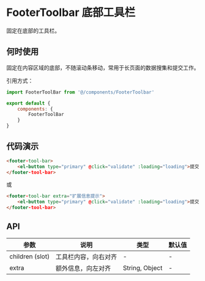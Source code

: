 # FooterToolbar 底部工具栏

固定在底部的工具栏。



## 何时使用

固定在内容区域的底部，不随滚动条移动，常用于长页面的数据搜集和提交工作。



引用方式：

```javascript
import FooterToolBar from '@/components/FooterToolbar'

export default {
    components: {
        FooterToolBar
    }
}
```



## 代码演示

```html
<footer-tool-bar>
    <el-button type="primary" @click="validate" :loading="loading">提交</el-button>
</footer-tool-bar>
```
或
```html
<footer-tool-bar extra="扩展信息提示">
    <el-button type="primary" @click="validate" :loading="loading">提交</el-button>
</footer-tool-bar>
```


## API

参数 | 说明 | 类型 | 默认值
----|------|-----|------
children (slot) | 工具栏内容，向右对齐 | - | -
extra | 额外信息，向左对齐 | String, Object | -

